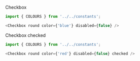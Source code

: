 Checkbox 
```js
import { COLOURS } from '../../constants';

<Checkbox round color={'blue'} disabled={false} />
```

Checkbox checked
```js
import { COLOURS } from '../../constants';

<Checkbox round color={'red'} disabled={false} checked />
```